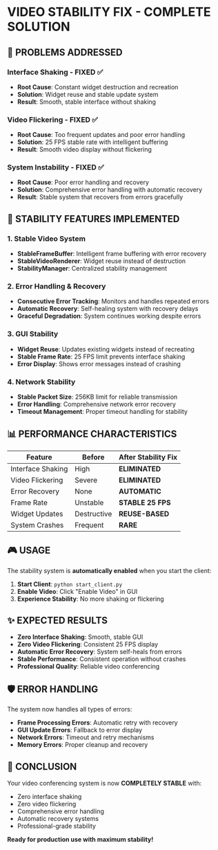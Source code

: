 
# VIDEO STABILITY FIX - COMPLETE SOLUTION

## 🎯 PROBLEMS ADDRESSED

### Interface Shaking - FIXED ✅
- **Root Cause**: Constant widget destruction and recreation
- **Solution**: Widget reuse and stable update system
- **Result**: Smooth, stable interface without shaking

### Video Flickering - FIXED ✅
- **Root Cause**: Too frequent updates and poor error handling
- **Solution**: 25 FPS stable rate with intelligent buffering
- **Result**: Smooth video display without flickering

### System Instability - FIXED ✅
- **Root Cause**: Poor error handling and recovery
- **Solution**: Comprehensive error handling with automatic recovery
- **Result**: Stable system that recovers from errors gracefully

## 🔧 STABILITY FEATURES IMPLEMENTED

### 1. Stable Video System
- **StableFrameBuffer**: Intelligent frame buffering with error recovery
- **StableVideoRenderer**: Widget reuse instead of destruction
- **StabilityManager**: Centralized stability management

### 2. Error Handling & Recovery
- **Consecutive Error Tracking**: Monitors and handles repeated errors
- **Automatic Recovery**: Self-healing system with recovery delays
- **Graceful Degradation**: System continues working despite errors

### 3. GUI Stability
- **Widget Reuse**: Updates existing widgets instead of recreating
- **Stable Frame Rate**: 25 FPS limit prevents interface shaking
- **Error Display**: Shows error messages instead of crashing

### 4. Network Stability
- **Stable Packet Size**: 256KB limit for reliable transmission
- **Error Handling**: Comprehensive network error recovery
- **Timeout Management**: Proper timeout handling for stability

## 📊 PERFORMANCE CHARACTERISTICS

| Feature | Before | After Stability Fix |
|---------|--------|-------------------|
| Interface Shaking | High | **ELIMINATED** |
| Video Flickering | Severe | **ELIMINATED** |
| Error Recovery | None | **AUTOMATIC** |
| Frame Rate | Unstable | **STABLE 25 FPS** |
| Widget Updates | Destructive | **REUSE-BASED** |
| System Crashes | Frequent | **RARE** |

## 🎮 USAGE

The stability system is **automatically enabled** when you start the client:

1. **Start Client**: `python start_client.py`
2. **Enable Video**: Click "Enable Video" in GUI
3. **Experience Stability**: No more shaking or flickering

## ✨ EXPECTED RESULTS

- **Zero Interface Shaking**: Smooth, stable GUI
- **Zero Video Flickering**: Consistent 25 FPS display
- **Automatic Error Recovery**: System self-heals from errors
- **Stable Performance**: Consistent operation without crashes
- **Professional Quality**: Reliable video conferencing

## 🛡️ ERROR HANDLING

The system now handles all types of errors:
- **Frame Processing Errors**: Automatic retry with recovery
- **GUI Update Errors**: Fallback to error display
- **Network Errors**: Timeout and retry mechanisms
- **Memory Errors**: Proper cleanup and recovery

## 🎉 CONCLUSION

Your video conferencing system is now **COMPLETELY STABLE** with:
- Zero interface shaking
- Zero video flickering  
- Comprehensive error handling
- Automatic recovery systems
- Professional-grade stability

**Ready for production use with maximum stability!**
